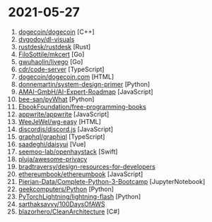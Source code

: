 # 2021-05-27

1. [dogecoin/dogecoin](https://github.com/dogecoin/dogecoin "very currency") [C++]
2. [dvgodoy/dl-visuals](https://github.com/dvgodoy/dl-visuals "Over 200 figures and diagrams of the most popular deep learning architectures and layers FREE TO USE in your blog posts, slides, presentations, or papers.") 
3. [rustdesk/rustdesk](https://github.com/rustdesk/rustdesk "The best open source remote desktop client software") [Rust]
4. [FiloSottile/mkcert](https://github.com/FiloSottile/mkcert "A simple zero-config tool to make locally trusted development certificates with any names you'd like.") [Go]
5. [gwuhaolin/livego](https://github.com/gwuhaolin/livego "live video streaming server in golang") [Go]
6. [cdr/code-server](https://github.com/cdr/code-server "VS Code in the browser") [TypeScript]
7. [dogecoin/dogecoin.com](https://github.com/dogecoin/dogecoin.com "official repo for dogecoin.com") [HTML]
8. [donnemartin/system-design-primer](https://github.com/donnemartin/system-design-primer "Learn how to design large-scale systems. Prep for the system design interview. Includes Anki flashcards.") [Python]
9. [AMAI-GmbH/AI-Expert-Roadmap](https://github.com/AMAI-GmbH/AI-Expert-Roadmap "Roadmap to becoming an Artificial Intelligence Expert in 2021") [JavaScript]
10. [bee-san/pyWhat](https://github.com/bee-san/pyWhat "🐸 Identify anything. pyWhat easily lets you identify emails, IP addresses, and more. Feed it a .pcap file or some text and it'll tell you what it is! 🧙‍♀️") [Python]
11. [EbookFoundation/free-programming-books](https://github.com/EbookFoundation/free-programming-books "📚 Freely available programming books") 
12. [appwrite/appwrite](https://github.com/appwrite/appwrite "Appwrite is a secure end-to-end backend server for Web, Mobile, and Flutter developers that is packaged as a set of Docker containers for easy deployment 🚀") [JavaScript]
13. [WeeJeWel/wg-easy](https://github.com/WeeJeWel/wg-easy "The easiest way to run WireGuard VPN + Web-based Admin UI.") [HTML]
14. [discordjs/discord.js](https://github.com/discordjs/discord.js "A powerful JavaScript library for interacting with the Discord API") [JavaScript]
15. [graphql/graphiql](https://github.com/graphql/graphiql "GraphiQL & the GraphQL LSP Reference Ecosystem for building browser & IDE tools.") [TypeScript]
16. [saadeghi/daisyui](https://github.com/saadeghi/daisyui "⭐️ ⭐️ ⭐️ ⭐️ ⭐️  Tailwind Components") [Vue]
17. [seemoo-lab/openhaystack](https://github.com/seemoo-lab/openhaystack "Build your own 'AirTags' 🏷 today! Framework for tracking personal Bluetooth devices via Apple's massive Find My network.") [Swift]
18. [pluja/awesome-privacy](https://github.com/pluja/awesome-privacy "Awesome Privacy - A curated list of services and alternatives that respect your privacy because PRIVACY MATTERS.") 
19. [bradtraversy/design-resources-for-developers](https://github.com/bradtraversy/design-resources-for-developers "Curated list of design and UI resources from stock photos, web templates, CSS frameworks, UI libraries, tools and much more") 
20. [ethereumbook/ethereumbook](https://github.com/ethereumbook/ethereumbook "Mastering Ethereum, by Andreas M. Antonopoulos, Gavin Wood") [JavaScript]
21. [Pierian-Data/Complete-Python-3-Bootcamp](https://github.com/Pierian-Data/Complete-Python-3-Bootcamp "Course Files for Complete Python 3 Bootcamp Course on Udemy") [JupyterNotebook]
22. [geekcomputers/Python](https://github.com/geekcomputers/Python "My Python Examples") [Python]
23. [PyTorchLightning/lightning-flash](https://github.com/PyTorchLightning/lightning-flash "Collection of tasks for fast prototyping, baselining, finetuning and solving problems with deep learning.") [Python]
24. [sarthaksavvy/100DaysOfAWS](https://github.com/sarthaksavvy/100DaysOfAWS "") 
25. [blazorhero/CleanArchitecture](https://github.com/blazorhero/CleanArchitecture "Clean Architecture Template for Blazor WebAssembly Built with MudBlazor Components.") [C#]

